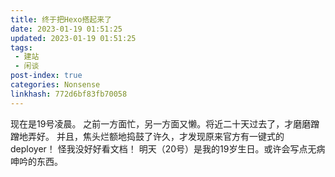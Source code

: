 ```yaml
---
title: 终于把Hexo搭起来了
date: 2023-01-19 01:51:25
updated: 2023-01-19 01:51:25
tags: 
 - 建站
 - 闲谈
post-index: true
categories: Nonsense
linkhash: 772d6bf83fb70058
---
```

现在是19号凌晨。
之前一方面忙，另一方面又懒。将近二十天过去了，才磨磨蹭蹭地弄好。
并且，焦头烂额地捣鼓了许久，才发现原来官方有一键式的deployer！
怪我没好好看文档！
明天（20号）是我的19岁生日。或许会写点无病呻吟的东西。